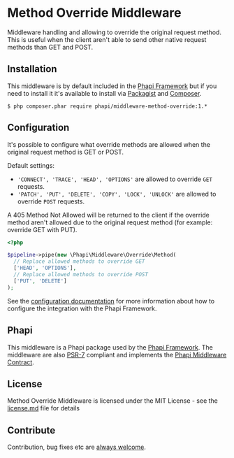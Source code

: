 # Method Override Middleware
Middleware handling and allowing to override the original request method. This is useful when the client aren't able to send other native request methods than GET and POST.

## Installation
This middleware is by default included in the [Phapi Framework](https://github.com/phapi/phapi-framework) but if you need to install it it's available to install via [Packagist](https://packagist.org) and [Composer](https://getcomposer.org).

```shell
$ php composer.phar require phapi/middleware-method-override:1.*
```

## Configuration
It's possible to configure what override methods are allowed when the original request method is GET or POST.

Default settings:
* <code>'CONNECT', 'TRACE', 'HEAD', 'OPTIONS'</code> are allowed to override <code>GET</code> requests.
* <code>'PATCH', 'PUT', 'DELETE', 'COPY', 'LOCK', 'UNLOCK'</code> are allowed to override <code>POST</code> requests.

A 405 Method Not Allowed will be returned to the client if the override method aren't allowed due to the original request method (for example: override GET with PUT).

```php
<?php

$pipeline->pipe(new \Phapi\Middleware\Override\Method(
  // Replace allowed methods to override GET
  ['HEAD', 'OPTIONS'],
  // Replace allowed methods to override POST
  ['PUT', 'DELETE']
);

```

See the [configuration documentation](http://phapi.github.io/docs/started/configuration/) for more information about how to configure the integration with the Phapi Framework.


## Phapi
This middleware is a Phapi package used by the [Phapi Framework](https://github.com/phapi/phapi-framework). The middleware are also [PSR-7](https://github.com/php-fig/http-message) compliant and implements the [Phapi Middleware Contract](https://github.com/phapi/contract).

## License
Method Override Middleware is licensed under the MIT License - see the [license.md](https://github.com/phapi/middleware-method-override/blob/master/license.md) file for details

## Contribute
Contribution, bug fixes etc are [always welcome](https://github.com/phapi/middleware-method-override/issues/new).
